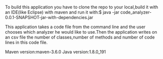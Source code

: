 To build this application you have to clone the repo to your local,build it with an IDE(like Eclipse) with maven and run it with:$ java -jar code_analyzer-0.0.1-SNAPSHOT-jar-with-dependencies.jar

This application takes a code file from the command line and the user chooses which analyzer he would like to use.Then the application writes on an csv file the number of classes,number of methods and number of code lines in this code file.

Maven version:maven-3.6.0 Java version:1.8.0_191

